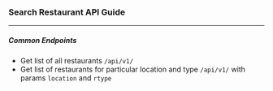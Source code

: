 ### Search Restaurant API Guide
----

##### Common Endpoints 

- Get list of all restaurants `/api/v1/`
- Get list of restaurants for particular location and type `/api/v1/` with params `location` and `rtype`

